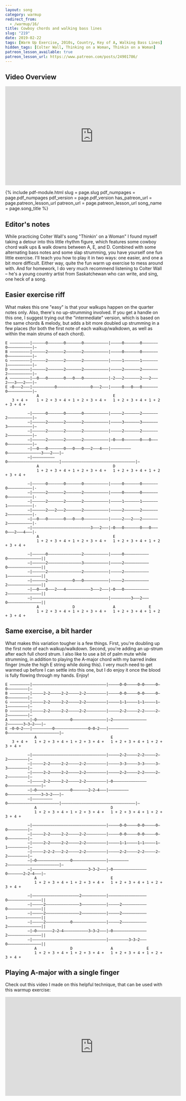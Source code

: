 ```yaml
---
layout: song
category: warmup
redirect_from:
  - /warmup/16/
title: Cowboy chords and walking bass lines
slug: "219"
date: 2019-02-22
tags: [Warm Up Exercise, 2010s, Country, Key of A, Walking Bass Lines]
hidden_tags: [Colter Wall, Thinking on a Woman, Thinkin on a Woman]
patreon_lesson_available: true
patreon_lesson_url: https://www.patreon.com/posts/24901786/
---
```


## Video Overview

<iframe width="560" height="315" src="https://www.youtube.com/embed/8GSHjffgXe0?showinfo=0" frameborder="0" allowfullscreen></iframe>

<!-- Coming soon... -->

{% include pdf-module.html
     slug = page.slug
     pdf_numpages = page.pdf_numpages
     pdf_version = page.pdf_version
     has_patreon_url = page.patreon_lesson_url
     patreon_url = page.patreon_lesson_url
     song_name = page.song_title %}

<!-- Coming soon... -->

## Editor's notes

While practicing Colter Wall's song "Thinkin' on a Woman" I found myself taking a detour into this little rhythm figure, which features some cowboy chord walk ups & walk downs between A, E, and D. Combined with some alternating bass notes and some slap strumming, you have yourself one fun little exercise. I'll teach you how to play it in two ways: one easier, and one a bit more difficult. Either way, quite the fun warm up exercise to mess around with. And for homework, I do very much recommend listening to Colter Wall – he's a young country artist from Saskatchewan who can write, and sing, one heck of a song.

## Easier exercise riff

What makes this one "easy" is that your walkups happen on the quarter notes only. Also, there's no up-strumming involved. If you get a handle on this one, I suggest trying out the "intermediate" version, which is based on the same chords & melody, but adds a bit more doubled up strumming in a few places (for both the first note of each walkup/walkdown, as well as within the main strums of each chord).

    E –––––––––|––––––0–––––––0–––––––0–––––––––––|–––––0–––––––0–––––––0–––––––––––|–
    B –––––––––|––––––2–––––––2–––––––2–––––––––––|–––––0–––––––0–––––––0–––––––––––|–
    G –––––––––|––––––2–––––––2–––––––2–––––––––––|–––––1–––––––1–––––––1–––––––––––|–
    D –––––––––|––––––2–––––––2–––––––2–––––––––––|–––––2–––––––2–––––––2–––––––––––|–
    A –––––––––|––0–––0–––––––0–––0–––0–––––––––––|–2–––2–––––––2–––2–––2–––3–––2–––|–
    E –0–––2–––|––––––––––0–––––––––––––––0–––2–––|–––––0–––0–––0–––––––0–––––––––––|–
                  A                                 E                                
       3 + 4 +    1 + 2 + 3 + 4 + 1 + 2 + 3 + 4 +   1 + 2 + 3 + 4 + 1 + 2 + 3 + 4 +  

              –|––––––0–––––––0–––––––0–––––––––––|–––––2–––––––2–––––––2–––––––––––|–
              –|––––––2–––––––2–––––––2–––––––––––|–––––3–––––––3–––––––3–––––––––––|–
              –|––––––2–––––––2–––––––2–––––––––––|–––––2–––––––2–––––––2–––––––––––|–
              –|––––––2–––––––2–––––––2–––––––––––|–0–––0–––––––0–––0–––0–––––––––––|–
              –|––0–––0–––––––0–––0–––0–––2–––4–––|–––––––––0–––––––––––––––3–––2–––|–
              –|––––––––––0–––––––––––––––––––––––|–––––––––––––––––––––––––––––––––|–
                  A                                 D
                  1 + 2 + 3 + 4 + 1 + 2 + 3 + 4 +   1 + 2 + 3 + 4 + 1 + 2 + 3 + 4 +

              –|––––––0–––––––0–––––––0–––––––––––|–––––0–––––––0–––––––0–––––––––––|-
              –|––––––2–––––––2–––––––2–––––––––––|–––––0–––––––0–––––––0–––––––––––|-
              –|––––––2–––––––2–––––––2–––––––––––|–––––1–––––––1–––––––1–––––––––––|-
              –|––––––2–––2–––2–––––––2–––––––––––|–––––2–––––––2–––––––2–––––––––––|-
              –|––0–––0–––––––0–––0–––0–––––––––––|–––––2–––2–––2–––––––2–––––––––––|-
              –|––––––––––––––––––––––––––3–––2–––|–0–––0–––––––0–––0–––0–––2–––4–––|-
                  A                                 E                                
                  1 + 2 + 3 + 4 + 1 + 2 + 3 + 4 +   1 + 2 + 3 + 4 + 1 + 2 + 3 + 4 +  

              –|––––––0–––––––––––––––2–––––––––––|–––––0–––––––––––0–––––––––––––––||
              –|––––––2–––––––––––––––3–––––––––––|–––––2–––––––––––0–––––––––––––––||
              –|––––––2–––––––––––––––2–––––––––––|–––––2–––––––––––1–––––––––––––––||
              –|––––––2–––––––––––0–––0–––––––––––|–––––2–––––––––––2–––––––––––––––||
              –|––0–––0–––2–––4–––––––––––3–––2–––|–0–––0–––––––––––2–––––––––––––––||
              –|––––––––––––––––––––––––––––––––––|–––––––––3–––2–––0–––––––––––––––||
                  A               D                 A               E
                  1 + 2 + 3 + 4 + 1 + 2 + 3 + 4 +   1 + 2 + 3 + 4 + 1 + 2 + 3 + 4 +

## Same exercise, a bit harder

What makes this variation tougher is a few things. First, you're doubling up the first note of each walkup/walkdown. Second, you're adding an up-strum after each full chord strum. I also like to use a bit of palm mute while strumming, in addition to playing the A-major chord with my barred index finger (mute the high E string while doing this). I very  much need to get warmed up before I can settle into this one, but I do enjoy it once the blood is fully flowing through my hands. Enjoy!

    E –––––––––|–––––––––––––––––––––––––––––––––|–––––0–0–––––0–0–––––0–0–––––––––|–
    B –––––––––|–––––2–2–––––2–2–––––2–2–––––––––|–––––0–0–––––0–0–––––0–0–––––––––|–
    G –––––––––|–––––2–2–––––2–2–––––2–2–––––––––|–––––1–1–––––1–1–––––1–1–––––––––|–
    D –––––––––|–––––2–2–––––2–2–––––2–2–––––––––|–––––2–2–––––2–2–––––2–2–––––––––|–
    A –––––––––|–0–––––––––––––––0–––––––––––––––|–2–––––––––––––––2–––––––3–3–2–––|–
    E –0–0–2–––|–––––––––0–––––––––––––––0–0–2–––|–––––––––0–––––––––––––––––––––––|–
                 A                                 E                                 
       3 + 4 +   1 + 2 + 3 + 4 + 1 + 2 + 3 + 4 +   1 + 2 + 3 + 4 + 1 + 2 + 3 + 4 +   

              –|–––––––––––––––––––––––––––––––––|–––––2–2–––––2–2–––––2–2–––––––––|–
              –|–––––2–2–––––2–2–––––2–2–––––––––|–––––3–3–––––3–3–––––3–3–––––––––|–
              –|–––––2–2–––––2–2–––––2–2–––––––––|–––––2–2–––––2–2–––––2–2–––––––––|–
              –|–––––2–2–––––2–2–––––2–2–––––––––|–0–––––––––––––––0–––––––––––––––|–
              –|–0–––––––––––––––0–––––––2–2–4–––|–––––––––0–––––––––––––––3–3–2–––|–
              –|–––––––––0–––––––––––––––––––––––|–––––––––––––––––––––––––––––––––|–
                 A                                 D
                 1 + 2 + 3 + 4 + 1 + 2 + 3 + 4 +   1 + 2 + 3 + 4 + 1 + 2 + 3 + 4 +

              –|–––––––––––––––––––––––––––––––––|–––––0–0–––––0–0–––––0–0–––––––––|–
              –|–––––2–2–––––2–2–––––2–2–––––––––|–––––0–0–––––0–0–––––0–0–––––––––|–
              –|–––––2–2–––––2–2–––––2–2–––––––––|–––––1–1–––––1–1–––––1–1–––––––––|–
              –|–––––2–2–2–––2–2–––––2–2–––––––––|–––––2–2–––––2–2–––––2–2–––––––––|–
              –|–0–––––––––––––––0–––––––––––––––|–––––––––2–––––––––––––––––––––––|–
              –|–––––––––––––––––––––––––3–3–2–––|–0–––––––––––––––0–––––––2–2–4–––|–
                 A                                 E                                 
                 1 + 2 + 3 + 4 + 1 + 2 + 3 + 4 +   1 + 2 + 3 + 4 + 1 + 2 + 3 + 4 +   

              –|–––––––––––––––––––––2–––––––––––|–––––––––––––––––0–––––––––––––––||
              –|–––––2–––––––––––––––3–––––––––––|–––––2–––––––––––0–––––––––––––––||
              –|–––––2–––––––––––––––2–––––––––––|–––––2–––––––––––1–––––––––––––––||
              –|–––––2–––––––––––0–––––––––––––––|–––––2–––––––––––2–––––––––––––––||
              –|–0–––––––2–2–4–––––––––––3–3–2–––|–0–––––––––––––––2–––––––––––––––||
              –|–––––––––––––––––––––––––––––––––|–––––––––3–3–2–––0–––––––––––––––||
                 A               D                 A               E
                 1 + 2 + 3 + 4 + 1 + 2 + 3 + 4 +   1 + 2 + 3 + 4 + 1 + 2 + 3 + 4 +

## Playing A-major with a single finger

Check out this video I made on this helpful technique, that can be used with this warmup exercise:

<iframe width="560" height="315" src="https://www.youtube.com/embed/wUrKhHAT0Fk?showinfo=0" frameborder="0" allowfullscreen></iframe>
